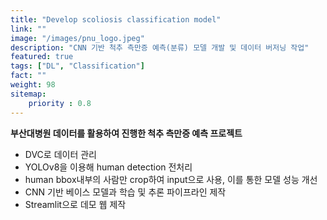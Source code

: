 ```yaml
---
title: "Develop scoliosis classification model"
link: ""
image: "/images/pnu_logo.jpeg"
description: "CNN 기반 척추 측만증 예측(분류) 모델 개발 및 데이터 버저닝 작업"
featured: true
tags: ["DL", "Classification"]
fact: ""
weight: 98
sitemap: 
    priority : 0.8
---
```

<!-- Read More -->
**부산대병원 데이터를 활용하여 진행한 척추 측만증 예측 프로젝트**
- DVC로 데이터 관리
- YOLOv8을 이용해 human detection 전처리
- human bbox내부의 사람만 crop하여 input으로 사용, 이를 통한 모델 성능 개선
- CNN 기반 베이스 모델과 학습 및 추론 파이프라인 제작
- Streamlit으로 데모 웹 제작

